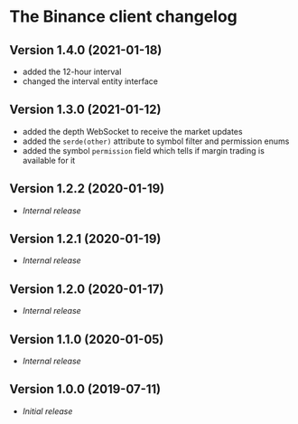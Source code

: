 # The Binance client changelog

## Version 1.4.0 (2021-01-18)

- added the 12-hour interval
- changed the interval entity interface

## Version 1.3.0 (2021-01-12)

- added the depth WebSocket to receive the market updates
- added the `serde(other)` attribute to symbol filter and permission enums
- added the symbol `permission` field which tells if margin trading is available for it

## Version 1.2.2 (2020-01-19)

- *Internal release*

## Version 1.2.1 (2020-01-19)

- *Internal release*

## Version 1.2.0 (2020-01-17)

- *Internal release*

## Version 1.1.0 (2020-01-05)

- *Internal release*

## Version 1.0.0 (2019-07-11)

- *Initial release*
